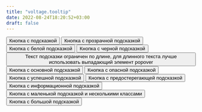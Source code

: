 ```yaml
---
title: "voltage.tooltip"
date: 2022-08-24T18:20:52+03:00
draft: false
---
```


<button class="v-btn" data-tooltip aria-label="Подсказка" type="button">
Кнопка с подсказкой
</button>
<button class="v-btn" data-tooltip data-tooltip-class="v-tooltip--transparent" aria-label="Подсказка" type="button">
Кнопка с прозрачной подсказкой
</button>
<button class="v-btn" data-tooltip data-tooltip-class="v-tooltip--white" aria-label="Подсказка" type="button">
Кнопка с белой подсказкой
</button>
<button class="v-btn" data-tooltip data-tooltip-class="v-tooltip--black" aria-label="Подсказка" type="button">
Кнопка с черной подсказкой
</button>
<button class="v-btn v-btn--secondary" data-tooltip aria-label="Подсказка имеет ограниченный размер текста" type="button">
Текст подсказки ограничен по длине, для длинного текста лучше использовать выпадающий элемент popover
</button>
<button class="v-btn v-btn--primary" data-tooltip data-tooltip-class="v-tooltip--primary" aria-label="Подсказка" type="button">
Кнопка с основной подсказкой
</button>
<button class="v-btn v-btn--danger" data-tooltip data-tooltip-class="v-tooltip--danger" aria-label="Подсказка" type="button">
Кнопка с опасной подсказкой
</button>
<button class="v-btn v-btn--success" data-tooltip data-tooltip-class="v-tooltip--success" aria-label="Подсказка" type="button">
Кнопка с успешной подсказкой
</button>
<button class="v-btn v-btn--warning" data-tooltip data-tooltip-class="v-tooltip--warning" aria-label="Подсказка" type="button">
Кнопка с предостерегающей подсказкой
</button>
<button class="v-btn v-btn--info" data-tooltip data-tooltip-class="v-tooltip--info" aria-label="Подсказка" type="button">
Кнопка с информационной подсказкой
</button>
<button class="v-btn v-btn--secondary" data-tooltip data-tooltip-class="v-tooltip--small v-tooltip--info" aria-label="Подсказка" type="button">
Кнопка с маленькой подсказкой и несколькими классами
</button>
<button class="v-btn v-btn--secondary" data-tooltip data-tooltip-class="v-tooltip--large" aria-label="Подсказка" type="button">
Кнопка с большой подсказкой
</button>
